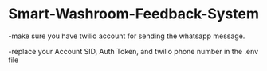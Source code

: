 # Smart-Washroom-Feedback-System

-make sure you have twilio account for sending the whatsapp message.

-replace your Account SID, Auth Token, and twilio phone number in the .env file
